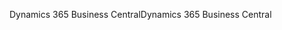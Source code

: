 <span data-ttu-id="09d37-101">Dynamics 365 Business Central</span><span class="sxs-lookup"><span data-stu-id="09d37-101">Dynamics 365 Business Central</span></span>
